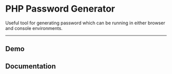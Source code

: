PHP Password Generator
======================

Useful tool for generating password which can be running in either browser and console environments.

----------------------

Demo
----------------------


Documentation
----------------------

